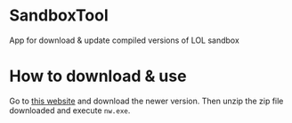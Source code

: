 # SandboxTool

App for download & update compiled versions of LOL sandbox 

# How to download & use

Go to [this website](https://github.com/DeudlyYT/SandboxTool/releases) and download the newer version. Then unzip the zip file downloaded and execute `nw.exe`. 
